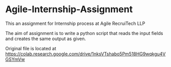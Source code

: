 # Agile-Internship-Assignment

This an assignment for Internship process at Agile RecruiTech LLP

The aim of assignment is to write a python script that reads the input fields and creates the same output as given.	

Original file is located at
    https://colab.research.google.com/drive/1nksVTshabo5Pm518HG9wqkgu4VGSYmVw
    
